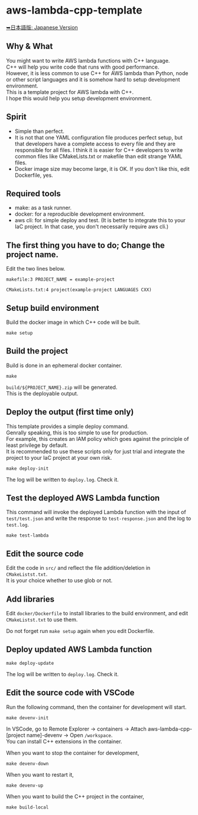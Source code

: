 # aws-lambda-cpp-template

[➥日本語版: Japanese Version](README_ja.md)

## Why & What

You might want to write AWS lambda functions with C++ language.  
C++ will help you write code that runs with good performance.  
However, it is less common to use C++ for AWS lambda than Python, node or other script languages and it is somehow hard to setup development environment.  
This is a template project for AWS lambda with C++.  
I hope this would help you setup development environment.

## Spirit

- Simple than perfect.
- It is not that one YAML configuration file produces perfect setup, but that developers have a complete access to every file and they are responsible for all files. I think it is easier for C++ developers to write common files like CMakeLists.txt or makefile than edit strange YAML files.
- Docker image size may become large, it is OK. If you don't like this, edit Dockerfile, yes.

## Required tools

- make: as a task runner.
- docker: for a reproducible development environment.
- aws cli: for simple deploy and test. (It is better to integrate this to your IaC project. In that case, you don't necessarily require aws cli.)

## The first thing you have to do; Change the project name.

Edit the two lines below.

```
makefile:3 PROJECT_NAME = example-project
```

```
CMakeLists.txt:4 project(example-project LANGUAGES CXX)
```

## Setup build environment

Build the docker image in which C++ code will be built.

```
make setup
```

## Build the project

Build is done in an ephemeral docker container.

```
make
```

`build/${PROJECT_NAME}.zip` will be generated.  
This is the deployable output.

## Deploy the output (first time only)

This template provides a simple deploy command.  
Genrally speaking, this is too simple to use for production.  
For example, this creates an IAM policy which goes against the principle of least privilege by default.  
It is recommended to use these scripts only for just trial and integrate the project to your IaC project at your own risk.

```
make deploy-init
```

The log will be written to `deploy.log`. Check it.

## Test the deployed AWS Lambda function

This command will invoke the deployed Lambda function with the input of `test/test.json` and write the response to `test-response.json` and the log to `test.log`.

```
make test-lambda
```

## Edit the source code

Edit the code in `src/` and reflect the file addition/deletion in `CMakeListst.txt`.  
It is your choice whether to use glob or not.

## Add libraries

Edit `docker/Dockerfile` to install libraries to the build environment, and edit `CMakeListst.txt` to use them.

Do not forget run `make setup` again when you edit Dockerfile.


## Deploy updated AWS Lambda function

```
make deploy-update
```

The log will be written to `deploy.log`. Check it.


## Edit the source code with VSCode

Run the following command, then the container for development will start.  
```
make devenv-init
```

In VSCode, go to Remote Explorer -> containers -> Attach aws-lambda-cpp-[project name]-devenv -> Open `/workspace`.  
You can install C++ extensions in the container.

When you want to stop the container for development,

```
make devenv-down
```

When you want to restart it,

```
make devenv-up
```

When you want to build the C++ project in the container,

```
make build-local
```
